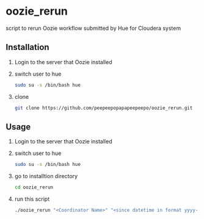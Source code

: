 # oozie_rerun
script to rerun Oozie workflow submitted by Hue for Cloudera system

## Installation
1. Login to the server that Oozie installed
2. switch user to hue

   ``` bash
   sudo su -s /bin/bash hue
   ```

3. clone

   ``` bash
   git clone https://github.com/peepeepopapapeepeepo/oozie_rerun.git
   ```

## Usage
1. Login to the server that Oozie installed
2. switch user to hue

   ``` bash
   sudo su -s /bin/bash hue
   ```
3. go to installtion directory

   ``` bash
   cd oozie_rerun
   ```

4. run this script

   ``` bash
   ./oozie_rerun "<Coordinator Name>" "<since datetime in format yyyy-MM-dd'T'HH:mm'Z' e.g. 2019-01-01T00:00Z>"
   ```
